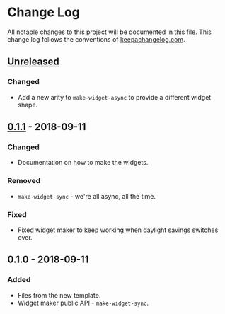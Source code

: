 # Change Log
All notable changes to this project will be documented in this file. This change log follows the conventions of [keepachangelog.com](http://keepachangelog.com/).

## [Unreleased]
### Changed
- Add a new arity to `make-widget-async` to provide a different widget shape.

## [0.1.1] - 2018-09-11
### Changed
- Documentation on how to make the widgets.

### Removed
- `make-widget-sync` - we're all async, all the time.

### Fixed
- Fixed widget maker to keep working when daylight savings switches over.

## 0.1.0 - 2018-09-11
### Added
- Files from the new template.
- Widget maker public API - `make-widget-sync`.

[Unreleased]: https://github.com/your-name/todo-clj/compare/0.1.1...HEAD
[0.1.1]: https://github.com/your-name/todo-clj/compare/0.1.0...0.1.1
